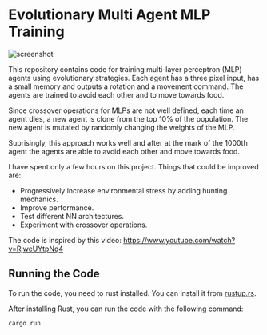 # Evolutionary Multi Agent MLP Training

![screenshot](thumb_2.gif)

This repository contains code for training multi-layer perceptron (MLP) agents using evolutionary strategies. Each agent has a three pixel input, has a small memory and outputs a rotation and a movement command. The agents are trained to avoid each other and to move towards food.

Since crossover operations for MLPs are not well defined, each time an agent dies, a new agent is clone from the top 10% of the population. The new agent is mutated by randomly changing the weights of the MLP.

Suprisingly, this approach works well and after at the mark of the 1000th agent the agents are able to avoid each other and move towards food.

I have spent only a few hours on this project. Things that could be improved are:
- Progressively increase environmental stress by adding hunting mechanics.
- Improve performance. 
- Test different NN architectures. 
- Experiment with crossover operations.

The code is inspired by this video: https://www.youtube.com/watch?v=RjweUYtpNq4

## Running the Code

To run the code, you need to rust installed. You can install it from [rustup.rs](https://rustup.rs/).

After installing Rust, you can run the code with the following command:

```bash
cargo run
```
